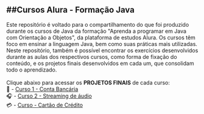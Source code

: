 ##Cursos Alura - Formação Java
----------------------------------------------------------------------
Este repositório é voltado para o compartilhamento do que foi produzido durante os cursos de Java da formação "Aprenda a programar em Java com Orientação a Objetos", da plataforma de estudos Alura. Os cursos têm foco em ensinar a linguagem Java, bem como suas práticas mais utilizadas.
<br>
Neste repositório, também é possível encontrar os exercícios desenvolvidos durante as aulas dos respectivos cursos, como forma de fixação do conteúdo, e os projetos finais desenvolvidos em cada um, que consolidam todo o aprendizado.
<br>
<br>
Clique abaixo para acessar os **PROJETOS FINAIS** de cada curso:
<br>
:money_with_wings: - [Curso 1 - Conta Bancária](https://github.com/borroniff/Conta-Bancaria)
<br>
:headphones: - [Curso 2 - Streaming de áudio](https://github.com/borroniff/Streaming-de-audio)
<br>
:credit_card: - [Curso - Cartão de Crédito](https://github.com/borroniff/Cartao-de-credito)

